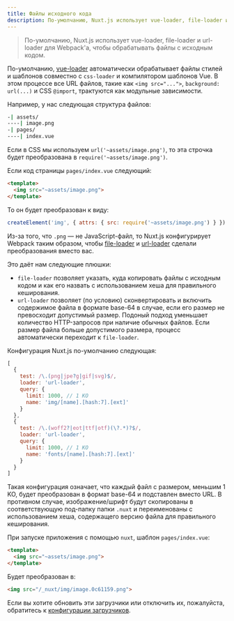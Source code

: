 ```yaml
---
title: Файлы исходного кода
description: По-умолчанию, Nuxt.js использует vue-loader, file-loader и url-loader для Webpack'а, чтобы обрабатывать файлы с исходным кодом.
---
```


> По-умолчанию, Nuxt.js использует vue-loader, file-loader и url-loader для Webpack'а, чтобы обрабатывать файлы с исходным кодом.

По-умолчанию, [vue-loader](http://vue-loader.vuejs.org/en/) автоматически обрабатывает файлы стилей и шаблонов совместно с `css-loader` и компилятором шаблонов Vue. В этом процессе все URL файлов, такие как `<img src="...">`, `background: url(...)` и CSS `@import`, трактуются как модульные зависимости.

Например, у нас следующая структура файлов:

```bash
-| assets/
----| image.png
-| pages/
----| index.vue
```

Если в CSS мы используем `url('~assets/image.png')`, то эта строчка будет преобразована в `require('~assets/image.png')`.

Если код страницы `pages/index.vue` следующий:
```html
<template>
  <img src="~assets/image.png">
</template>
```

То он будет преобразован к виду:

```js
createElement('img', { attrs: { src: require('~assets/image.png') } })
```

Из-за того, что `.png` — не JavaScript-файл, то Nuxt.js конфигурирует Webpack таким образом, чтобы [file-loader](https://github.com/webpack/file-loader) и [url-loader](https://github.com/webpack/url-loader) сделали преобразования вместо вас.

Это даёт нам следующие плюшки:
- `file-loader` позволяет указать, куда копировать файлы с исходным кодом и как его назвать с использованием хеша для правильного кеширования.
- `url-loader` позволяет (по условию) сконвертировать и включить содержимое файла в формате base-64 в случае, если его размер не превосходит допустимый размер. Подоный подход уменьшает количество HTTP-запросов при наличие обычных файлов. Если размер файла больше допустимого размера, процесс автоматически переходит к `file-loader`.

Конфигурация Nuxt.js по-умолчанию следующая:

```js
[
  {
    test: /\.(png|jpe?g|gif|svg)$/,
    loader: 'url-loader',
    query: {
      limit: 1000, // 1 KO
      name: 'img/[name].[hash:7].[ext]'
    }
  },
  {
    test: /\.(woff2?|eot|ttf|otf)(\?.*)?$/,
    loader: 'url-loader',
    query: {
      limit: 1000, // 1 KO
      name: 'fonts/[name].[hash:7].[ext]'
    }
  }
]
```

Такая конфигурация означает, что каждый файл с размером, меньшим 1 KO, будет преобразован в формат base-64 и подставлен вместо URL. В противном случае, изображение/шрифт будут скопированы в соответствующую под-папку папки `.nuxt` и переименованы с использованием хеша, содержащего версию файла для правильного кеширования.

При запуске приложения с помощью `nuxt`, шаблон `pages/index.vue`:

```html
<template>
  <img src="~assets/image.png">
</template>
```

Будет преобразован в:
```html
<img src="/_nuxt/img/image.0c61159.png">
```

Если вы хотите обновить эти загрузчики или отключить их, пожалуйста, обратитесь к [конфигурации загрузчиков](/api/configuration-build).
